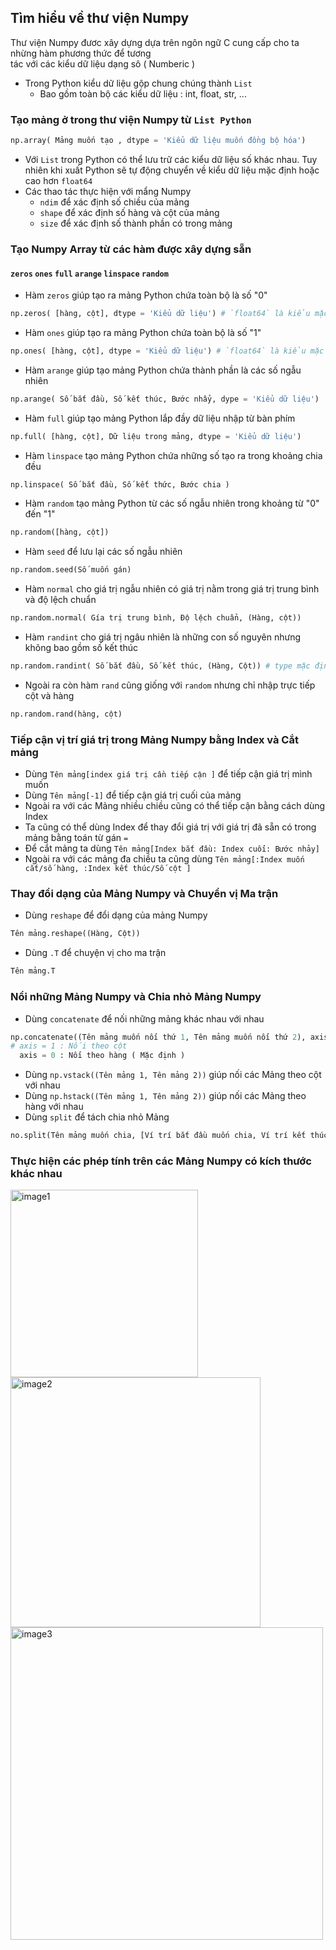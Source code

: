 ## Tìm hiểu về thư viện Numpy
Thư viện Numpy đươc xây dựng dựa trên ngôn ngữ C cung cấp cho ta nhừng hàm phương thức để tương   
tác với các kiểu dữ liệu dạng sô ( Numberic )
* Trong Python kiểu dữ liệu gộp chung chúng thành `List`
    * Bao gồm toàn bộ các kiểu dữ liệu : int, float, str, ... 
### Tạo mảng ở trong thư viện Numpy từ `List Python`
```Python
np.array( Mảng muốn tạo , dtype = 'Kiểu dữ liệu muốn đồng bộ hóa')
```
* Với `List` trong Python có thể lưu trữ các kiểu dữ liệu số khác nhau. Tuy nhiên khi xuất Python sẽ
  tự động chuyển về kiểu dữ liệu mặc định hoặc cao hơn `float64`
* Các thao tác thực hiện với mẩng Numpy
  * `ndim` để xác định số chiều của mảng 
  * `shape` để xác định số hàng và cột của mảng
  * `size` để xác định số thành phần có trong mảng 
### Tạo Numpy Array từ các hàm được xây dựng sẵn
#### `zeros` `ones` `full` `arange` `linspace` `random`
* Hàm `zeros` giúp tạo ra mảng Python chứa toàn bộ là số "0"   
```Python
np.zeros( [hàng, cột], dtype = 'Kiểu dữ liệu') # `float64` là kiểu mặc định
```  
* Hàm `ones` giúp tạo ra mảng Python chứa toàn bộ là số "1"
```Python
np.ones( [hàng, cột], dtype = 'Kiểu dữ liệu') # `float64` là kiểu mặc định
```
* Hàm `arange` giúp tạo mảng Python chứa thành phần là các số ngẫu nhiên
```Python
np.arange( Số bắt đầu, Số kết thúc, Bước nhẩy, dype = 'Kiểu dữ liệu')
```
* Hàm `full` giúp tạo mảng Python lắp đầy dữ liệu nhập từ bàn phím
```Python
np.full( [hàng, cột], Dữ liệu trong mảng, dtype = 'Kiểu dữ liệu')
```
* Hàm `linspace` tạo mảng Python chứa những số tạo ra trong khoảng chia đều
```Python
np.linspace( Số bắt đầu, Số kết thức, Bước chia )
```
* Hàm `random` tạo mảng Python từ các số ngẫu nhiên trong khoảng từ "0" đến "1"
```Python
np.random([hàng, cột])
```
* Hàm `seed` để lưu lại các số ngẫu nhiên
```Python
np.random.seed(Số muốn gán)
```
* Hàm `normal` cho giá trị ngẫu nhiên có giá trị nằm trong giá trị trung bình và độ lệch chuẩn
```Python
np.random.normal( Gía trị trung bình, Độ lệch chuẩn, (Hàng, cột))
```
* Hàm `randint` cho giá trị ngâu nhiên là những con số nguyên nhưng không bao gồm số kết thúc
```Python
np.random.randint( Số bắt đầu, Số kết thúc, (Hàng, Cột)) # type mặc định là int
```
* Ngoài ra còn hàm `rand` cũng giống với `random` nhưng chỉ nhập trực tiếp cột và hàng
```Python
np.random.rand(hàng, cột)
```
### Tiếp cận vị trí giá trị trong Mảng Numpy bằng Index và Cắt mảng
* Dùng `Tên mảng[index giá trị cần tiếp cận ]` để tiếp cận giá trị mình muốn
* Dùng `Tên mảng[-1]` để tiếp cận giá trị cuối của mảng
* Ngoài ra với các Mảng nhiều chiều cũng có thể tiếp cận bằng cách dùng Index
* Ta cũng có thể dùng Index để thay đổi giá trị với giá trị đã sẵn có trong mảng bằng toán từ gán `=`
* Để cắt mảng ta dùng `Tên mảng[Index bắt đầu: Index cuối: Bước nhảy]`
* Ngoài ra với các mảng đa chiều ta cũng dùng `Tên mảng[:Index muốn cắt/số hàng, :Index kết thúc/Số cột ]`
### Thay đổi dạng của Mảng Numpy và Chuyển vị Ma trận
* Dùng `reshape` để đổi dạng của mảng Numpy
```Python
Tên mảng.reshape((Hàng, Cột))
```
* Dùng `.T` để chuyện vị cho ma trận
```Python
Tên mảng.T
```
### Nổi những Mảng Numpy và Chia nhỏ Mảng Numpy
* Dùng `concatenate` để nối những mảng khác nhau với nhau
```Python
np.concatenate((Tên mảng muốn nối thứ 1, Tên mảng muốn nối thứ 2), axis = 0/1)
# axis = 1 : Nối theo cột
  axis = 0 : Nối theo hàng ( Mặc định )
```
* Dùng `np.vstack((Tên mảng 1, Tên mảng 2))` giúp nối các Mảng theo cột với nhau
* Dùng `np.hstack((Tên mảng 1, Tên mảng 2))` giúp nối các Mảng theo hàng với nhau
* Dùng `split` để tách chia nhỏ Mảng
```Python
no.split(Tên mảng muốn chia, [Ví trí bắt đầu muốn chia, Ví trí kết thúc chia])
```
### Thực hiện các phép tính trên các Mảng Numpy có kích thước khác nhau 
<img width="300" alt="image1" src = "https://github.com/TienNguyen0712/Note/blob/main/broadcasting_1.png">
<img width="400" alt="image2" src = "https://github.com/TienNguyen0712/Note/blob/main/broadcasting_2.png">
<img width="500" alt="image3" src = "https://github.com/TienNguyen0712/Note/blob/main/broadcasting_3.png">

